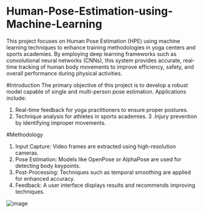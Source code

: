 # Human-Pose-Estimation-using-Machine-Learning


This project focuses on Human Pose Estimation (HPE) using machine learning techniques to enhance training methodologies in yoga centers and sports academies. By employing deep learning frameworks such as convolutional neural networks (CNNs), this system provides accurate, real-time tracking of human body movements to improve efficiency, safety, and overall performance during physical activities.


#Introduction
The primary objective of this project is to develop a robust model capable of single and multi-person pose estimation. Applications include:

1. Real-time feedback for yoga practitioners to ensure proper postures.
2. Technique analysis for athletes in sports academies.
3 .Injury prevention by identifying improper movements.

#Methodology
1. Input Capture: Video frames are extracted using high-resolution cameras.
2. Pose Estimation: Models like OpenPose or AlphaPose are used for detecting body keypoints.
3. Post-Processing: Techniques such as temporal smoothing are applied for enhanced accuracy.
4. Feedback: A user interface displays results and recommends improving techniques.


![image](https://github.com/user-attachments/assets/27075257-8551-41e9-9331-276cd9575ce8)
